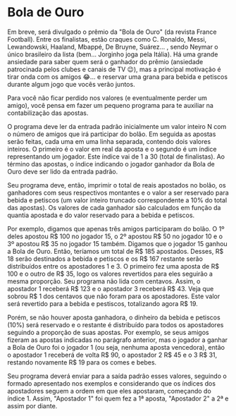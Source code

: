 # Bola de Ouro

Em breve, será divulgado o prêmio da "Bola de Ouro" (da revista France Football). Entre os finalistas, estão craques como C. Ronaldo, Messi, Lewandowski, Haaland, Mbappé, De Bruyne, Suárez... , sendo Neymar o único brasileiro da lista (bem... Jorginho joga pela Itália). Há uma grande ansiedade para saber quem será o ganhador do prêmio (ansiedade patrocinada pelos clubes e canais de TV 😉), mas a principal motivação é tirar onda com os amigos 😂... e reservar uma grana para bebida e petiscos durante algum jogo que vocês verão juntos. 

Para você não ficar perdido nos valores (e eventualmente perder um amigo), você pensa em fazer um pequeno programa para te auxiliar na contabilização das apostas.

O programa deve ler da entrada padrão inicialmente um valor inteiro N com o número de amigos que irá participar do bolão. Em seguida as apostas serão feitas, cada uma em uma linha separada, contendo dois valores inteiros. O primeiro é o valor em real da aposta e o segundo é um índice representando um jogador. Este índice vai de 1 a 30 (total de finalistas). Ao término das apostas, o índice indicando o jogador ganhador da Bola de Ouro deve ser lido da entrada padrão.

Seu programa deve, então, imprimir o total de reais apostados no bolão, os ganhadores com seus respectivos montantes e o valor a ser reservado para bebida e petiscos (um valor inteiro truncado correspondente a 10% do total das apostas). Os valores de cada ganhador são calculados em função da quantia apostada e do valor reservado para a bebida e petiscos.

Por exemplo, digamos que apenas três amigos participaram do bolão. O 1º deles apostou R$ 100 no jogador 15, o 2º apostou R$ 50 no jogador 10 e o 3º apostou R$ 35 no jogador 15 também. Digamos que o jogador 15 ganhou a Bola de Ouro. Então, teríamos um total de R$ 185 apostados. Desses, R$ 18 serão destinados a bebida e petiscos e os R$ 167 restante serão distribuídos entre os apostadores 1 e 3. O primeiro fez uma aposta de R$ 100 e o outro de R$ 35, logo os valores revertidos para eles seguirão a mesma proporção. Seu programa não lida com centavos. Assim, o apostador 1 receberá R$ 123 e o apostador 3 receberá R$ 43. Veja que sobrou R$ 1 dos centavos que não foram para os apostadores. Este valor será revertido para a bebida e pestiscos, totalizando agora R$ 19.

Porém, se não houver aposta ganhadora, o dinheiro da bebida e petiscos (10%) será reservado e o restante é distribuído para todos os apostadores seguindo a proporção de suas apostas. Por exemplo, se seus amigos fizeram as apostas indicadas no parágrafo anterior, mas o jogador a ganhar a Bola de Ouro foi o jogador 1 (ou seja, nenhuma aposta vencedora), então o apostador 1 receberá de volta R$ 90, o apostador 2 R$ 45 e o 3 R$ 31, restando novamente R$ 19 para os comes e bebes.

Seu programa deverá enviar para a saída padrão esses valores, seguindo o formado apresentado nos exemplos e considerando que os índices dos apostadores seguem a ordem em que eles apostaram, começando do índice 1. Assim, "Apostador 1" foi quem fez a 1ª aposta, "Apostador 2" a 2ª e assim por diante.